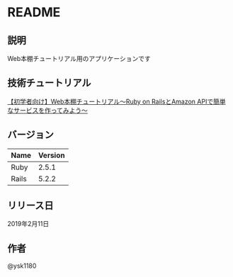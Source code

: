 # README

## 説明
Web本棚チュートリアル用のアプリケーションです

## 技術チュートリアル
[【初学者向け】Web本棚チュートリアル〜Ruby on RailsとAmazon APIで簡単なサービスを作ってみよう〜](https://note.mu/ysk1180/n/n6bdc5ba4b7a3)

## バージョン
| Name | Version |
|:-|:-|
| Ruby | 2.5.1 |
| Rails | 5.2.2 |

## リリース日
2019年2月11日

## 作者
@ysk1180

